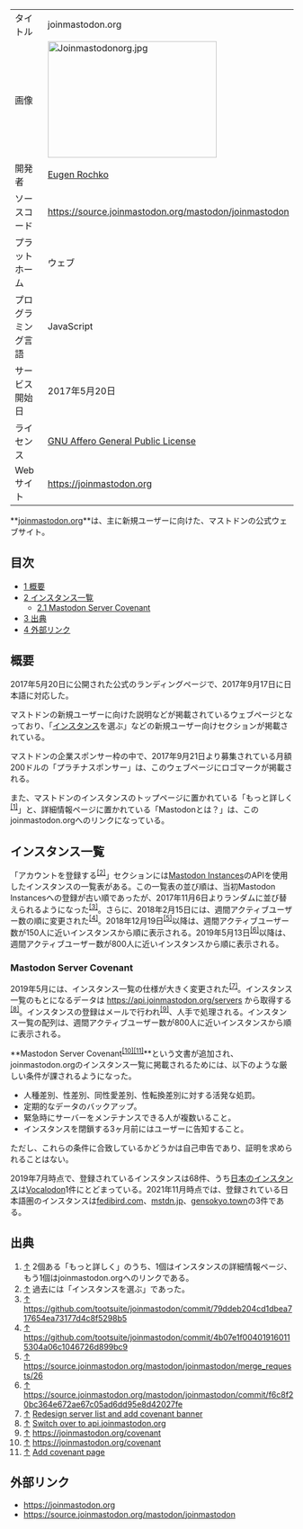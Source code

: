 <div>

|                    |                                                                                                                                                                                                                                                                                                                                                    |
|--------------------|----------------------------------------------------------------------------------------------------------------------------------------------------------------------------------------------------------------------------------------------------------------------------------------------------------------------------------------------------|
| タイトル           | joinmastodon.org                                                                                                                                                                                                                                                                                                                                   |
| 画像               | [<img src="/images/thumb/9/92/Joinmastodonorg.jpg/300px-Joinmastodonorg.jpg" srcset="/images/thumb/9/92/Joinmastodonorg.jpg/450px-Joinmastodonorg.jpg 1.5x, /images/thumb/9/92/Joinmastodonorg.jpg/600px-Joinmastodonorg.jpg 2x" width="300" height="207" alt="Joinmastodonorg.jpg" />](/%E3%83%95%E3%82%A1%E3%82%A4%E3%83%AB:Joinmastodonorg.jpg) |
| 開発者             | [Eugen Rochko](/Eugen_Rochko "Eugen Rochko")                                                                                                                                                                                                                                                                                                       |
| ソースコード       | <a href="https://source.joinmastodon.org/mastodon/joinmastodon" rel="nofollow">https://source.joinmastodon.org/mastodon/joinmastodon</a>                                                                                                                                                                                                           |
| プラットホーム     | ウェブ                                                                                                                                                                                                                                                                                                                                             |
| プログラミング言語 | JavaScript                                                                                                                                                                                                                                                                                                                                         |
| サービス開始日     | 2017年5月20日                                                                                                                                                                                                                                                                                                                                      |
| ライセンス         | [GNU Affero General Public License](/GNU_Affero_General_Public_License "GNU Affero General Public License")                                                                                                                                                                                                                                        |
| Webサイト          | <a href="https://joinmastodon.org" rel="nofollow">https://joinmastodon.org</a>                                                                                                                                                                                                                                                                     |

  

**<a href="https://joinmastodon.org/" rel="nofollow">joinmastodon.org</a>**は、主に新規ユーザーに向けた、マストドンの公式ウェブサイト。

<div>

<div lang="ja" dir="ltr">

## 目次

</div>

-   [1 概要](#.E6.A6.82.E8.A6.81)
-   [2 インスタンス一覧](#.E3.82.A4.E3.83.B3.E3.82.B9.E3.82.BF.E3.83.B3.E3.82.B9.E4.B8.80.E8.A6.A7)
    -   [2.1 Mastodon Server Covenant](#Mastodon_Server_Covenant)
-   [3 出典](#.E5.87.BA.E5.85.B8)
-   [4 外部リンク](#.E5.A4.96.E9.83.A8.E3.83.AA.E3.83.B3.E3.82.AF)

</div>

## 概要

2017年5月20日に公開された公式のランディングページで、2017年9月17日に日本語に対応した。

マストドンの新規ユーザーに向けた説明などが掲載されているウェブページとなっており、「[インスタンス](/%E3%82%A4%E3%83%B3%E3%82%B9%E3%82%BF%E3%83%B3%E3%82%B9 "インスタンス")を選ぶ」などの新規ユーザー向けセクションが掲載されている。

マストドンの企業スポンサー枠の中で、2017年9月21日より募集されている月額200ドルの「プラチナスポンサー」は、このウェブページにロゴマークが掲載される。

また、マストドンのインスタンスのトップページに置かれている「もっと詳しく<sup>[\[1\]](#cite_note-1)</sup>」と、詳細情報ページに置かれている「Mastodonとは？」は、このjoinmastodon.orgへのリンクになっている。

## インスタンス一覧

「アカウントを登録する<sup>[\[2\]](#cite_note-2)</sup>」セクションには[Mastodon Instances](/Mastodon_Instances "Mastodon Instances")のAPIを使用したインスタンスの一覧表がある。この一覧表の並び順は、当初Mastodon Instancesへの登録が古い順であったが、2017年11月6日よりランダムに並び替えられるようになった<sup>[\[3\]](#cite_note-3)</sup>。さらに、2018年2月15日には、週間アクティブユーザー数の順に変更された<sup>[\[4\]](#cite_note-4)</sup>。2018年12月19日<sup>[\[5\]](#cite_note-5)</sup>以降は、週間アクティブユーザー数が150人に近いインスタンスから順に表示される。2019年5月13日<sup>[\[6\]](#cite_note-6)</sup>以降は、週間アクティブユーザー数が800人に近いインスタンスから順に表示される。

### Mastodon Server Covenant

2019年5月には、インスタンス一覧の仕様が大きく変更された<sup>[\[7\]](#cite_note-7)</sup>。インスタンス一覧のもとになるデータは <a href="https://api.joinmastodon.org/servers" rel="nofollow">https://api.joinmastodon.org/servers</a> から取得する<sup>[\[8\]](#cite_note-8)</sup>。インスタンスの登録はメールで行われ<sup>[\[9\]](#cite_note-9)</sup>、人手で処理される。インスタンス一覧の配列は、週間アクティブユーザー数が800人に近いインスタンスから順に表示される。

**Mastodon Server Covenant<sup>[\[10\]](#cite_note-10)[\[11\]](#cite_note-11)</sup>**という文書が追加され、joinmastodon.orgのインスタンス一覧に掲載されるためには、以下のような厳しい条件が課されるようになった。

-   人種差別、性差別、同性愛差別、性転換差別に対する活発な処罰。
-   定期的なデータのバックアップ。
-   緊急時にサーバーをメンテナンスできる人が複数いること。
-   インスタンスを閉鎖する3ヶ月前にはユーザーに告知すること。

ただし、これらの条件に合致しているかどうかは自己申告であり、証明を求められることはない。

2019年7月時点で、登録されているインスタンスは68件、うち[日本のインスタンス](/%E3%82%AB%E3%83%86%E3%82%B4%E3%83%AA:%E6%97%A5%E6%9C%AC%E3%81%AE%E3%82%A4%E3%83%B3%E3%82%B9%E3%82%BF%E3%83%B3%E3%82%B9 "カテゴリ:日本のインスタンス")は[Vocalodon](/Vocalodon "Vocalodon")1件にとどまっている。2021年11月時点では、登録されている日本語圏のインスタンスは[fedibird.com](/Fedibird.com "Fedibird.com")、[mstdn.jp](/Mstdn.jp "Mstdn.jp")、[gensokyo.town](/Gensokyo.town "Gensokyo.town")の3件である。

## 出典

<div>

1.  [↑](#cite_ref-1) 2個ある「もっと詳しく」のうち、1個はインスタンスの詳細情報ページ、もう1個はjoinmastodon.orgへのリンクである。
2.  [↑](#cite_ref-2) 過去には「インスタンスを選ぶ」であった。
3.  [↑](#cite_ref-3) <a href="https://github.com/tootsuite/joinmastodon/commit/79ddeb204cd1dbea717654ea73177d4c8f5298b5" rel="nofollow">https://github.com/tootsuite/joinmastodon/commit/79ddeb204cd1dbea717654ea73177d4c8f5298b5</a>
4.  [↑](#cite_ref-4) <a href="https://github.com/tootsuite/joinmastodon/commit/4b07e1f004019160115304a06c1046726d899bc9" rel="nofollow">https://github.com/tootsuite/joinmastodon/commit/4b07e1f004019160115304a06c1046726d899bc9</a>
5.  [↑](#cite_ref-5) <a href="https://source.joinmastodon.org/mastodon/joinmastodon/merge_requests/26" rel="nofollow">https://source.joinmastodon.org/mastodon/joinmastodon/merge_requests/26</a>
6.  [↑](#cite_ref-6) <a href="https://source.joinmastodon.org/mastodon/joinmastodon/commit/f6c8f20bc364e672ae67c05ad6dd95e8d42027fe" rel="nofollow">https://source.joinmastodon.org/mastodon/joinmastodon/commit/f6c8f20bc364e672ae67c05ad6dd95e8d42027fe</a>
7.  [↑](#cite_ref-7) <a href="https://source.joinmastodon.org/mastodon/joinmastodon/commit/ef7bc6f8610253cf878aa71b38b9ec2507c48535" rel="nofollow">Redesign server list and add covenant banner</a>
8.  [↑](#cite_ref-8) <a href="https://source.joinmastodon.org/mastodon/joinmastodon/commit/5583f1390642ec8b7e4226f5ee25e6ddef545b78" rel="nofollow">Switch over to api.joinmastodon.org</a>
9.  [↑](#cite_ref-9) <a href="https://joinmastodon.org/covenant" rel="nofollow">https://joinmastodon.org/covenant</a>
10. [↑](#cite_ref-10) <a href="https://joinmastodon.org/covenant" rel="nofollow">https://joinmastodon.org/covenant</a>
11. [↑](#cite_ref-11) <a href="https://source.joinmastodon.org/mastodon/joinmastodon/commit/f6c8f20bc364e672ae67c05ad6dd95e8d42027fe" rel="nofollow">Add covenant page</a>

</div>

## 外部リンク

-   <a href="https://joinmastodon.org" rel="nofollow">https://joinmastodon.org</a>
-   <a href="https://source.joinmastodon.org/mastodon/joinmastodon" rel="nofollow">https://source.joinmastodon.org/mastodon/joinmastodon</a>

</div>
